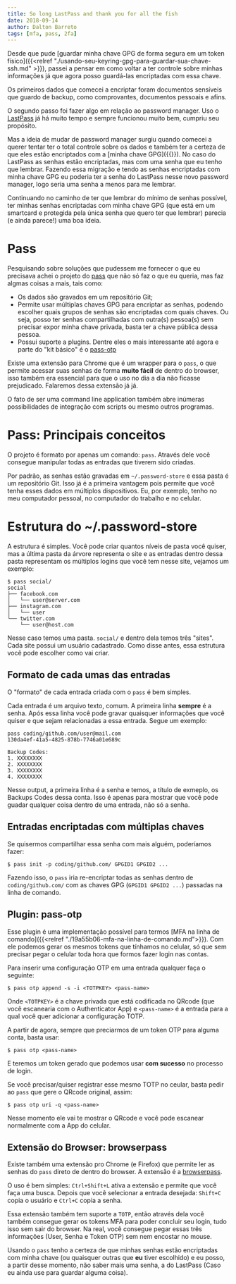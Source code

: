 ```yaml
---
title: So long LastPass and thank you for all the fish
date: 2018-09-14
author: Dalton Barreto
tags: [mfa, pass, 2fa]
---
```


Desde que pude [guardar minha chave GPG de forma segura em um token físico]({{<relref "./usando-seu-keyring-gpg-para-guardar-sua-chave-ssh.md" >}}), passei a pensar em como voltar a ter controle sobre minhas informações já que agora posso guardá-las encriptadas com essa chave.

Os primeiros dados que comecei a encriptar foram documentos sensíveis que guardo de backup, como comprovantes, documentos pessoais e afins.

O segundo passo foi fazer algo em relação ao password manager. Uso o [LastPass](https://lastpass.com) já há muito tempo e sempre funcionou muito bem, cumpriu seu propósito.

Mas a ideia de mudar de password manager surgiu quando comecei a querer tentar ter o total controle sobre os dados e também ter a certeza de que eles estão encriptados com a [minha chave GPG]({{<relref path="/gpg">}}). No caso do LastPass as senhas estão encriptadas, mas com uma senha que eu tenho que lembrar. Fazendo essa migração e tendo as senhas encriptadas com minha chave GPG eu poderia ter a senha do LastPass nesse novo password manager, logo seria uma senha a menos para me lembrar.

Continuando no caminho de ter que lembrar do mínimo de senhas possível, ter minhas senhas encriptadas com minha chave GPG (que está em um smartcard e protegida pela única senha que quero ter que lembrar) parecia (e ainda parece!) uma boa ideia.

# Pass

Pesquisando sobre soluções que pudessem me fornecer o que eu precisava achei o projeto do [pass](https://passwordstore.org) que não só faz o que eu queria, mas faz algmas coisas a mais, tais como:

* Os dados são gravados em um repositório Git;
* Permite usar múltiplas chaves GPG para encriptar as senhas, podendo escolher quais grupos de senhas são encriptadas com quais chaves. Ou seja, posso ter senhas compartilhadas com outra(s) pessoa(s) sem precisar expor minha chave privada, basta ter a chave pública dessa pessoa.
* Possui suporte a plugins. Dentre eles o mais interessante até agora e parte do "kit básico" é o [pass-otp](https://github.com/tadfisher/pass-otp#readme)

Existe uma extensão para Chrome que é um wrapper para o `pass`, o que permite acessar suas senhas de forma **muito fácil** de dentro do browser, isso também era essencial para que o uso no dia a dia não ficasse prejudicado. Falaremos dessa extensão já já.

O fato de ser uma command line application também abre inúmeras possibilidades de integração com scripts ou mesmo outros programas.

# Pass: Principais conceitos

O projeto é formato por apenas um comando: `pass`. Através dele você consegue manipular todas as entradas que tiverem sido criadas.

Por padrão, as senhas estão gravadas em `~/.password-store` e essa pasta é um repositório Git. Isso já é a primeira vantagem pois permite que você tenha esses dados em múltiplos dispositivos. Eu, por exemplo, tenho no meu computador pessoal, no computador do trabalho e no celular.

# Estrutura do ~/.password-store

A estrutura é simples. Você pode criar quantos níveis de pasta você quiser, mas a última pasta da árvore representa o site e as entradas dentro dessa pasta representam os múltiplos logins que você tem nesse site, vejamos um exemplo:

```
$ pass social/
social
├── facebook.com
│   └── user@server.com
├── instagram.com
│   └── user
└── twitter.com
    └── user@host.com
```

Nesse caso temos uma pasta. `social/` e dentro dela temos três "sites". Cada site possui um usuário cadastrado. Como disse antes, essa estrutura você pode escolher como vai criar.

## Formato de cada umas das entradas

O "formato" de cada entrada criada com o `pass` é bem simples.

Cada entrada é um arquivo texto, comum. A primeira linha **sempre** é a senha. Após essa linha você pode gravar quaisquer informações que você quiser e que sejam relacionadas a essa entrada. Segue um exemplo:

```
pass coding/github.com/user@mail.com
130da4ef-41a5-4825-878b-7746a01e689c

Backup Codes:
1. XXXXXXXX
2. XXXXXXXX
3. XXXXXXXX
4. XXXXXXXX
```

Nesse output, a primeira linha é a senha e temos, a título de exmeplo, os Backups Codes dessa conta. Isso é apenas para mostrar que você pode guadar qualquer coisa dentro de uma entrada, não só a senha.

## Entradas encriptadas com múltiplas chaves

Se quisermos compartilhar essa senha com mais alguém, poderíamos fazer:

```
$ pass init -p coding/github.com/ GPGID1 GPGID2 ...
```

Fazendo isso, o `pass` iria re-encriptar todas as senhas dentro de `coding/github.com/` com as chaves GPG (`GPGID1 GPGID2 ...`) passadas na linha de comando.


## Plugin: pass-otp

Esse plugin é uma implementação possível para termos [MFA na linha de comando]({{<relref "./19a55b06-mfa-na-linha-de-comando.md">}}). Com ele podemos gerar os mesmos tokens que tínhamos no celular, só que sem precisar pegar o celular toda hora que formos fazer login nas contas.

Para inserir uma configuração OTP em uma entrada qualquer faça o seguinte:

```
$ pass otp append -s -i <TOTPKEY> <pass-name>
```

Onde `<TOTPKEY>` é a chave privada que está codificada no QRcode (que você escanearia com o Authenticator App) e `<pass-name>` é a entrada para a qual você quer adicionar a configuração TOTP.

A partir de agora, sempre que preciarmos de um token OTP para alguma conta, basta usar:

```
$ pass otp <pass-name>
```

E teremos um token gerado que podemos usar **com sucesso** no processo de login.

Se você precisar/quiser registrar esse mesmo TOTP no ceular, basta pedir ao `pass` que gere o QRcode original, assim:

```
$ pass otp uri -q <pass-name>
```

Nesse momento ele vai te mostrar o QRcode e você pode escanear normalmente com a App do celular.

## Extensão do Browser: browserpass

Existe também uma extensão pro Chrome (e Firefox) que permite ler as senhas do `pass` direto de dentro do browser. A extensão é a [browserpass](https://github.com/browserpass/browserpass).

O uso é bem simples: `Ctrl+Shift+L` ativa a extensão e permite que você faça uma busca. Depois que você selecionar a entrada desejada: `Shift+C` copia o usuário e `Ctrl+C` copia a senha.

Essa extensão também tem suporte a `TOTP`, então através dela você também consegue gerar os tokens MFA para poder concluir seu login, tudo isso sem sair do browser. Na real, você consegue pegar essas três informações (User, Senha e Token OTP) sem nem encostar no mouse.


Usando o `pass` tenho a certeza de que minhas senhas estão encriptadas com minha chave (ou quaisquer outras que **eu** tiver escolhido) e eu posso, a partir desse momento, não saber mais uma senha, a do LastPass (Caso eu ainda use para guardar alguma coisa).
